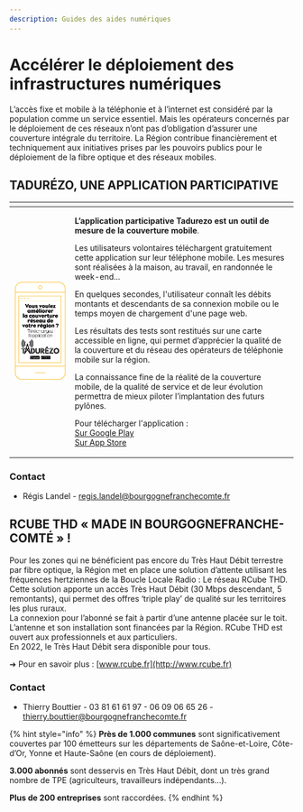 ```yaml
---
description: Guides des aides numériques
---
```


# Accélérer le déploiement des infrastructures numériques

L’accès fixe et mobile à la téléphonie et à l’internet est considéré par la population comme un service essentiel. Mais les opérateurs concernés par le déploiement de ces réseaux n’ont pas d’obligation d’assurer une couverture intégrale du territoire. La Région contribue financièrement et techniquement aux initiatives prises par les pouvoirs publics pour le déploiement de la fibre optique et des réseaux mobiles.

## TADURÉZO, UNE APPLICATION PARTICIPATIVE

<table>
  <thead>
    <tr>
      <th style="text-align:left"></th>
      <th style="text-align:left"></th>
    </tr>
  </thead>
  <tbody>
    <tr>
      <td style="text-align:left">
        <img src="../../.gitbook/assets/tadurezo.png" alt/>
      </td>
      <td style="text-align:left">
        <p><b>L&#x2019;application participative Tadurezo est un outil de mesure de la couverture mobile</b>.</p>
        <p></p>
        <p>Les utilisateurs volontaires t&#xE9;l&#xE9;chargent gratuitement cette
          application sur leur t&#xE9;l&#xE9;phone mobile. Les mesures sont r&#xE9;alis&#xE9;es
          &#xE0; la maison, au travail, en randonn&#xE9;e le week-end...</p>
        <p>En quelques secondes, l&apos;utilisateur conna&#xEE;t les d&#xE9;bits
          montants et descendants de sa connexion mobile ou le temps moyen de chargement
          d&apos;une page web.</p>
        <p>Les r&#xE9;sultats des tests sont restitu&#xE9;s sur une carte accessible
          en ligne, qui permet d&#x2019;appr&#xE9;cier la qualit&#xE9; de la couverture
          et du r&#xE9;seau des op&#xE9;rateurs de t&#xE9;l&#xE9;phonie mobile sur
          la r&#xE9;gion.</p>
        <p>La connaissance fine de la r&#xE9;alit&#xE9; de la couverture mobile,
          de la qualit&#xE9; de service et de leur &#xE9;volution permettra de mieux
          piloter l&#x2019;implantation des futurs pyl&#xF4;nes.</p>
        <p></p>
        <p>Pour t&#xE9;l&#xE9;charger l&apos;application :
          <br /><a href="https://play.google.com/store/apps/details?id=fr.qosi.bfc">Sur Google Play</a> 
          <br
          /><a href="https://apps.apple.com/fr/app/tadurezo-bfc/id1532422807">Sur App Store</a>
        </p>
      </td>
    </tr>
  </tbody>
</table>

### Contact

* Régis Landel - regis.landel@bourgognefranchecomte.fr

## RCUBE THD « MADE IN BOURGOGNEFRANCHE-COMTÉ » !

Pour les zones qui ne bénéficient pas encore du Très Haut Débit terrestre par fibre optique, la Région met en place une solution d’attente utilisant les fréquences hertziennes de la Boucle Locale Radio : Le réseau RCube THD. Cette solution apporte un accès Très Haut Débit \(30 Mbps descendant, 5 remontants\), qui permet des offres ‘triple play’ de qualité sur les territoires les plus ruraux.   
La connexion pour l’abonné se fait à partir d’une antenne placée sur le toit. L’antenne et son installation sont financées par la Région. RCube THD est ouvert aux professionnels et aux particuliers.   
En 2022, le Très Haut Débit sera disponible pour tous.

➔ Pour en savoir plus : [www.rcube.fr](http://www.rcube.fr)

### Contact

* Thierry Bouttier - 03 81 61 61 97 - 06 09 06 65 26 - thierry.bouttier@bourgognefranchecomte.fr

{% hint style="info" %}
**Près de 1.000 communes** sont significativement couvertes par 100 émetteurs sur les départements de Saône-et-Loire, Côte-d’Or, Yonne et Haute-Saône \(en cours de déploiement\).

**3.000 abonnés** sont desservis en Très Haut Débit, dont un très grand nombre de TPE \(agriculteurs, travailleurs indépendants...\).

**Plus de 200 entreprises** sont raccordées.
{% endhint %}



